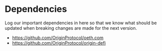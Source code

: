 # Dependencies

Log our important dependencies in here so that we know what should be updated when breaking changes are made for the
next version.

- https://github.com/OriginProtocol/oeth.com
- https://github.com/OriginProtocol/origin-defi
